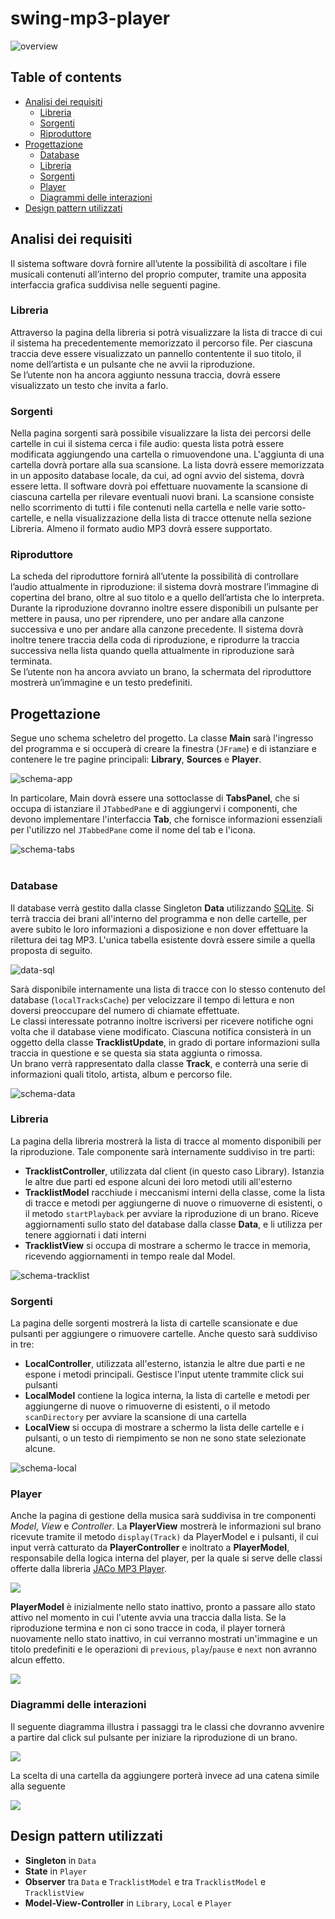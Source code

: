 # swing-mp3-player
<p><img src="https://telegra.ph/file/21287a0556d81cf1a9822.png" alt="overview"></p>
<h2>Table of contents</h2>
<ul>
                <li><a href="#analisi-dei-requisiti">Analisi dei requisiti</a>
                <ul>
                <li><a href="#libreria">Libreria</a></li>
                <li><a href="#sorgenti">Sorgenti</a></li>
                <li><a href="#riproduttore">Riproduttore</a></li>
                </ul>
                </li>
                <li><a href="#progettazione">Progettazione</a>
                <ul>
                <li><a href="#database">Database</a></li>
                <li><a href="#libreria-1">Libreria</a></li>
                <li><a href="#sorgenti-1">Sorgenti</a></li>
                <li><a href="#player">Player</a></li>
                <li><a href="#diagrammi-delle-interazioni">Diagrammi delle interazioni</a></li>
                </ul>
                  <li><a href="#design-pattern">Design pattern utilizzati</a>
                </li>
                </ul>
            <h2 id="analisi-dei-requisiti">Analisi dei requisiti</h2>
            <p>Il sistema software dovrà fornire all’utente la possibilità di <verbo>ascoltare</verbo> i
                file musicali contenuti all’interno del proprio computer, tramite una apposita interfaccia grafica
                suddivisa nelle seguenti <classe>pagine</classe>.</p>
            <h3 id="libreria">Libreria</h3>
            <p>Attraverso la pagina della <classe>libreria</classe> si potrà <verbo>visualizzare</verbo> la <attributo>lista</attributo> di <classe>tracce</classe> di cui il
                sistema ha precedentemente memorizzato il <attributo>percorso file</attributo>. Per ciascuna traccia deve essere <verbo>visualizzato</verbo>
                un <classe>pannello</classe> contentente il suo <attributo>titolo</attributo>, il <attributo>nome dell’artista</attributo> e un <attributo>pulsante</attributo> che ne <verbo>avvii</verbo> la riproduzione.<br>
                Se l’utente non ha ancora aggiunto nessuna traccia, dovrà essere <verbo>visualizzato</verbo> un <attributo>testo</attributo> che invita a
                farlo.</p>
            <h3 id="sorgenti">Sorgenti</h3>
            <p>Nella pagina <classe>sorgenti</classe> sarà possibile <verbo>visualizzare</verbo> la <attributo>lista dei percorsi delle cartelle</attributo> in
                cui il sistema cerca i file audio: questa lista potrà essere modificata <verbo>aggiungendo</verbo> una cartella o
                <verbo>rimuovendone</verbo> una. L'aggiunta di una cartella dovrà portare alla sua <verbo>scansione</verbo>. La lista dovrà essere <verbo>memorizzata</verbo> in un apposito <classe>database</classe> locale, da cui, ad ogni avvio del sistema, dovrà essere <verbo>letta</verbo>. Il software dovrà poi effettuare nuovamente la <verbo>scansione</verbo> di ciascuna cartella per rilevare eventuali nuovi brani. La scansione consiste nello
                <verbo>scorrimento</verbo> di tutti i file contenuti nella cartella e nelle varie sotto-cartelle, e nella
                <verbo>visualizzazione</verbo> della <attributo>lista di tracce</attributo> ottenute nella sezione <classe>Libreria</classe>. Almeno il formato audio MP3 dovrà
                essere supportato.</p>
            <h3 id="riproduttore">Riproduttore</h3>
            <p>La scheda del <classe>riproduttore</classe> fornirà all’utente la possibilità di <verbo>controllare</verbo> l’<attributo>audio</attributo> attualmente in
                riproduzione: il sistema dovrà <verbo>mostrare</verbo> l’<attributo>immagine di copertina</attributo> del brano, oltre al suo <attributo>titolo</attributo> e a
                <attributo>quello dell’artista</attributo> che lo interpreta. Durante la riproduzione dovranno inoltre essere disponibili un
                <attributo>pulsante per <verbo>mettere in pausa</verbo></attributo>, <attributo>uno per <verbo>riprendere</verbo></attributo>, <attributo>uno per <verbo>andare alla canzone successiva</verbo></attributo> e <attributo>
                    uno per
                    <verbo>andare alla canzone precedente</verbo>.
                </attributo>
                Il sistema dovrà inoltre tenere traccia della <classe>coda di riproduzione</classe>, e riprodurre la traccia successiva nella <attributo>lista</attributo> quando <attributo>quella attualmente in riproduzione</attributo> sarà terminata.
                <br>
                Se l’utente non ha ancora avviato un brano, la schermata del riproduttore mostrerà un’<attributo>immagine</attributo> e un
                <attributo>testo</attributo> predefiniti.</p>
            <h2 id="progettazione">Progettazione</h2>
            <p>Segue uno schema scheletro del progetto.
                La classe <b>Main</b> sarà l'ingresso del programma
                e si occuperà di creare la finestra (<code>JFrame</code>)
                e di istanziare e contenere le tre pagine principali: <b>Library</b>,
                <b>Sources</b> e <b>Player</b>.
            </p>
            <img src="https://telegra.ph/file/ba32c52439ff4ecf49a02.png" alt="schema-app">
            <p>
                In particolare, Main dovrà essere una sottoclasse di <b>TabsPanel</b>, che si occupa di istanziare il <code>JTabbedPane</code>
                e di aggiungervi i componenti, che devono implementare l'interfaccia <b>Tab</b>, che fornisce informazioni essenziali
                per l'utilizzo nel <code>JTabbedPane</code> come il nome del tab e l'icona.
            </p>
            <img src="https://telegra.ph/file/e5346b275ad26d5f35fab.png" alt="schema-tabs">
            <br><br>
            <h3 id="database">Database</h3>
            <p>Il database verrà gestito dalla classe Singleton <b>Data</b> utilizzando <a href="https://sqlite.org">SQLite</a>.
                Si terrà traccia dei brani all'interno del programma e non delle cartelle, per
                avere subito le loro informazioni a disposizione e non
                dover effettuare la rilettura dei tag MP3.
                L'unica tabella esistente dovrà essere simile a quella proposta di seguito.</p>
            <img src="https://telegra.ph/file/88dec11ce1ebe6b9e7f68.png" alt="data-sql">
            <p>Sarà disponibile internamente una lista di tracce con lo stesso
                contenuto del database (<code>localTracksCache</code>) per velocizzare il tempo di lettura
                e non doversi preoccupare del numero di chiamate effettuate.<br>
                Le classi interessate potranno inoltre iscriversi per ricevere notifiche
                ogni volta che il database viene modificato. Ciascuna notifica consisterà
                in un oggetto della classe <b>TracklistUpdate</b>, in grado di portare
                informazioni sulla traccia in questione e se questa sia stata aggiunta o rimossa.<br>
                Un brano verrà rappresentato dalla classe <b>Track</b>, e conterrà
                una serie di informazioni quali titolo, artista, album e percorso file.
            </p>
            <img src="https://telegra.ph/file/145914b3afdfe65f3def1.png" alt="schema-data">
            <h3 id="libreria-1">Libreria</h3>
            <p>
                La pagina della libreria mostrerà la lista di tracce al momento disponibili per la riproduzione. Tale componente sarà internamente
                suddiviso in tre parti:
                <ul>
                    <li><b>TracklistController</b>, utilizzata dal client (in questo caso Library). Istanzia le altre due parti ed espone alcuni dei loro metodi utili all'esterno</li>
                    <li><b>TracklistModel</b> racchiude i meccanismi interni della classe, come la lista di tracce e metodi per aggiungerne di nuove o rimuoverne di esistenti, o il metodo <code>startPlayback</code> per avviare la riproduzione di un brano. Riceve aggiornamenti sullo stato del database dalla classe <b>Data</b>, e li utilizza per tenere aggiornati i dati interni</li>
                    <li><b>TracklistView</b> si occupa di mostrare a schermo le tracce in memoria, ricevendo aggiornamenti in tempo reale dal Model.</li>
                </ul>
            </p>
            <img src="https://telegra.ph/file/904d07a808f1897c51c0e.png" alt="schema-tracklist">
            <h3 id="sorgenti-1">Sorgenti</h3>
            <p>
                La pagina delle sorgenti mostrerà la lista di cartelle scansionate e due pulsanti per aggiungere o rimuovere cartelle. Anche questo sarà suddiviso in tre:
                <ul>
                    <li><b>LocalController</b>, utilizzata all'esterno, istanzia le altre due parti e ne espone i metodi principali. Gestisce l'input utente trammite click sui pulsanti</li>
                    <li><b>LocalModel</b> contiene la logica interna, la lista di cartelle e metodi per aggiungerne di nuove o rimuoverne di esistenti, o il metodo <code>scanDirectory</code> per avviare la scansione di una cartella</li>
                    <li><b>LocalView</b> si occupa di mostrare a schermo la lista delle cartelle e i pulsanti, o un testo di riempimento se non ne sono state selezionate alcune.</li>
                </ul>
            </p>
            <img src="https://telegra.ph/file/d7525cb615d3ed4409e38.png" alt="schema-local">
            <h3 id="player">Player</h3>
            <p>
                Anche la pagina di gestione della musica sarà suddivisa in tre componenti <i>Model</i>, <i>View</i> e <i>Controller</i>.
                La <b>PlayerView</b> mostrerà le informazioni sul brano ricevute tramite
                il metodo <code>display(Track)</code> da PlayerModel e i pulsanti,
                il cui input verrà catturato da <b>PlayerController</b> e inoltrato a <b>PlayerModel</b>,
                responsabile della logica interna del player, per la quale si serve delle classi offerte dalla libreria <a href="https://jacomp3player.sourceforge.net/">JACo MP3 Player</a>.
            </p>
            <img src="https://telegra.ph/file/5c9d5a72b8ab7c41235eb.png">
            <p>
                <b>PlayerModel</b> è inizialmente nello stato inattivo, pronto a passare allo stato attivo nel momento in cui l'utente avvia una traccia dalla lista.
                Se la riproduzione termina e non ci sono tracce in coda, il player tornerà nuovamente nello stato inattivo, in cui verranno mostrati un'immagine e un titolo
                predefiniti e le operazioni di <code>previous</code>, <code>play</code>/<code>pause</code> e <code>next</code> non avranno alcun effetto.
            </p>
            <img src="https://telegra.ph/file/ac8611730c81c9b6c4f05.png">
            <h3 id="diagrammi-delle-interazioni">Diagrammi delle interazioni</h3>
            <p>Il seguente diagramma illustra i passaggi tra le classi che 
                dovranno avvenire a partire dal click sul pulsante per iniziare la riproduzione di un brano.
            </p>
            <img src="https://telegra.ph/file/a121392e250a6c7f0b2c0.png">
            <p>La scelta di una cartella da aggiungere porterà invece ad una catena simile alla seguente</p>
            <img src="https://telegra.ph/file/ba6a68ad1eedf92523534.png">


  <h2 id="design-pattern">Design pattern utilizzati</h2>
  <ul>
<li><b>Singleton</b> in <code>Data</code></li>
<li><b>State</b> in <code>Player</code></li>
<li><b>Observer</b> tra <code>Data</code> e <code>TracklistModel</code> e tra <code>TracklistModel</code> e <code>TracklistView</code></li>
<li><b>Model-View-Controller</b> in <code>Library</code>, <code>Local</code> e <code>Player</code></li>
</ul>
